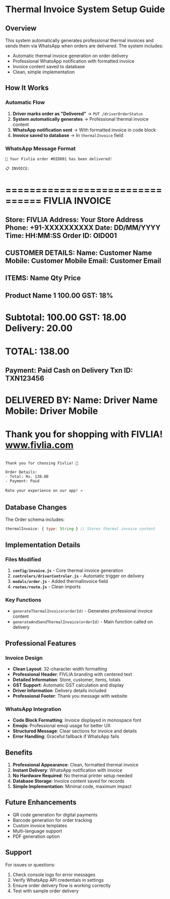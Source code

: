 # Thermal Invoice System Setup Guide

## Overview
This system automatically generates professional thermal invoices and sends them via WhatsApp when orders are delivered. The system includes:

- Automatic thermal invoice generation on order delivery
- Professional WhatsApp notification with formatted invoice
- Invoice content saved to database
- Clean, simple implementation

## How It Works

### Automatic Flow
1. **Driver marks order as "Delivered"** → `PUT /driverOrderStatus`
2. **System automatically generates** → Professional thermal invoice content
3. **WhatsApp notification sent** → With formatted invoice in code block
4. **Invoice saved to database** → In `thermalInvoice` field

### WhatsApp Message Format
```
🎉 Your Fivlia order #OID001 has been delivered!

📋 INVOICE:
```
================================
        FIVLIA
      INVOICE
================================
Store: FIVLIA
Address: Your Store Address
Phone: +91-XXXXXXXXXX
Date: DD/MM/YYYY
Time: HH:MM:SS
Order ID: OID001
--------------------------------
CUSTOMER DETAILS:
Name: Customer Name
Mobile: Customer Mobile
Email: Customer Email
--------------------------------
ITEMS:
Name              Qty      Price
--------------------------------
Product Name        1     100.00
  GST: 18%
--------------------------------
Subtotal:                   100.00
GST:                        18.00
Delivery:                   20.00
================================
TOTAL:                     138.00
================================
Payment: Paid
Cash on Delivery
Txn ID: TXN123456
--------------------------------
DELIVERED BY:
Name: Driver Name
Mobile: Driver Mobile
================================
Thank you for shopping
with FIVLIA!
www.fivlia.com
================================
```

Thank you for choosing Fivlia! 🌟

Order Details:
- Total: Rs. 138.00
- Payment: Paid

Rate your experience on our app! ⭐
```

## Database Changes

The Order schema includes:
```javascript
thermalInvoice: { type: String } // Stores thermal invoice content
```

## Implementation Details

### Files Modified
1. **`config/invoice.js`** - Core thermal invoice generation
2. **`controlers/driverControler.js`** - Automatic trigger on delivery
3. **`modals/order.js`** - Added thermalInvoice field
4. **`routes/route.js`** - Clean imports

### Key Functions
- `generateThermalInvoice(orderId)` - Generates professional invoice content
- `generateAndSendThermalInvoice(orderId)` - Main function called on delivery

## Professional Features

### Invoice Design
- **Clean Layout**: 32-character width formatting
- **Professional Header**: FIVLIA branding with centered text
- **Detailed Information**: Store, customer, items, totals
- **GST Support**: Automatic GST calculation and display
- **Driver Information**: Delivery details included
- **Professional Footer**: Thank you message with website

### WhatsApp Integration
- **Code Block Formatting**: Invoice displayed in monospace font
- **Emojis**: Professional emoji usage for better UX
- **Structured Message**: Clear sections for invoice and details
- **Error Handling**: Graceful fallback if WhatsApp fails

## Benefits

1. **Professional Appearance**: Clean, formatted thermal invoice
2. **Instant Delivery**: WhatsApp notification with invoice
3. **No Hardware Required**: No thermal printer setup needed
4. **Database Storage**: Invoice content saved for records
5. **Simple Implementation**: Minimal code, maximum impact

## Future Enhancements

- QR code generation for digital payments
- Barcode generation for order tracking
- Custom invoice templates
- Multi-language support
- PDF generation option

## Support

For issues or questions:
1. Check console logs for error messages
2. Verify WhatsApp API credentials in settings
3. Ensure order delivery flow is working correctly
4. Test with sample order delivery
